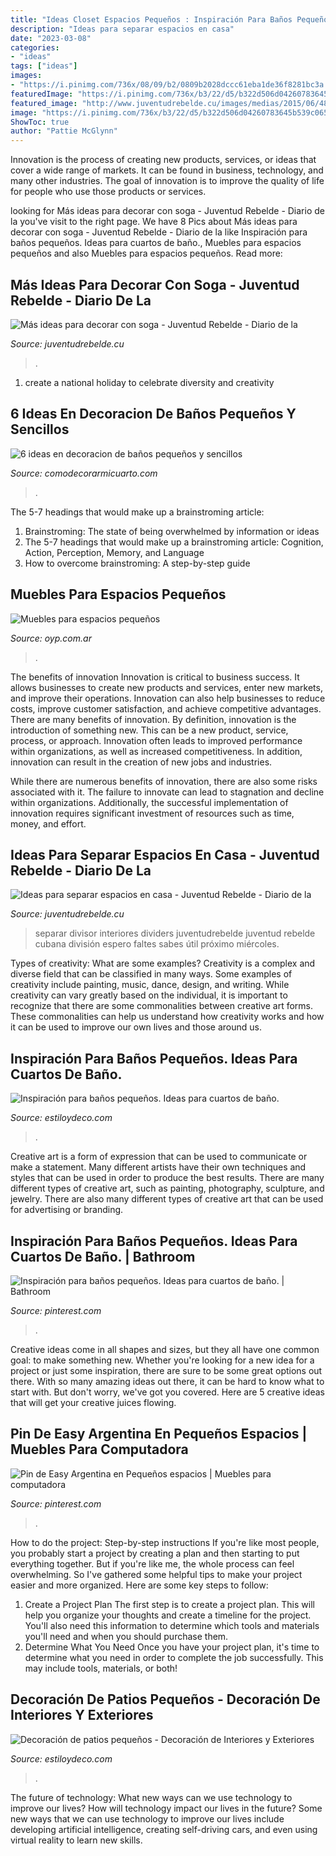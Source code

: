 ```yaml
---
title: "Ideas Closet Espacios Pequeños : Inspiración Para Baños Pequeños. Ideas Para Cuartos De Baño."
description: "Ideas para separar espacios en casa"
date: "2023-03-08"
categories:
- "ideas"
tags: ["ideas"]
images:
- "https://i.pinimg.com/736x/08/09/b2/0809b2028dccc61eba1de36f8281bc3a.jpg"
featuredImage: "https://i.pinimg.com/736x/b3/22/d5/b322d506d04260783645b539c06527a7.jpg"
featured_image: "http://www.juventudrebelde.cu/images/medias/2015/06/48478-fotografia-g.jpg"
image: "https://i.pinimg.com/736x/b3/22/d5/b322d506d04260783645b539c06527a7.jpg"
ShowToc: true
author: "Pattie McGlynn"
---
```



Innovation is the process of creating new products, services, or ideas that cover a wide range of markets. It can be found in business, technology, and many other industries. The goal of innovation is to improve the quality of life for people who use those products or services.

	

		
looking for Más ideas para decorar con soga - Juventud Rebelde - Diario de la you've visit to the right page. We have 8 Pics about Más ideas para decorar con soga - Juventud Rebelde - Diario de la like Inspiración para baños pequeños. Ideas para cuartos de baño., Muebles para espacios pequeños and also Muebles para espacios pequeños. Read more:
		
    
## Más Ideas Para Decorar Con Soga - Juventud Rebelde - Diario De La

<img loading=lazy src="http://www.juventudrebelde.cu/images/medias/2015/06/48478-fotografia-g.jpg" onerror="this.onerror=null;this.src='https://tse3.mm.bing.net/th?id=OIP.PWwTVMUBElODLeIEqSNAYQHaLH&amp;pid=15.1';" alt="Más ideas para decorar con soga - Juventud Rebelde - Diario de la">

_Source: juventudrebelde.cu_

>. 

	

1. create a national holiday to celebrate diversity and creativity

    
## 6 Ideas En Decoracion De Baños Pequeños Y Sencillos

<img loading=lazy src="https://comodecorarmicuarto.com/wp-content/uploads/2019/09/economica-decoracion-de-baños-pequeños-y-sencillos.jpg" onerror="this.onerror=null;this.src='https://tse4.mm.bing.net/th?id=OIP.OOGfl4S6A4BadS9BAxsGJgAAAA&amp;pid=15.1';" alt="6 ideas en decoracion de baños pequeños y sencillos">

_Source: comodecorarmicuarto.com_

>. 

	

The 5-7 headings that would make up a brainstroming article:
1. Brainstroming: The state of being overwhelmed by information or ideas
2. The 5-7 headings that would make up a brainstroming article: Cognition, Action, Perception, Memory, and Language
3. How to overcome brainstroming: A step-by-step guide

    
## Muebles Para Espacios Pequeños

<img loading=lazy src="http://www.oyp.com.ar/nueva/revistas/231/img/2-09.jpg" onerror="this.onerror=null;this.src='https://tse4.mm.bing.net/th?id=OIP.f_gguAK6boTsja7XXGNSiQHaHa&amp;pid=15.1';" alt="Muebles para espacios pequeños">

_Source: oyp.com.ar_

>. 

	

The benefits of innovation
Innovation is critical to business success. It allows businesses to create new products and services, enter new markets, and improve their operations. Innovation can also help businesses to reduce costs, improve customer satisfaction, and achieve competitive advantages.
There are many benefits of innovation. By definition, innovation is the introduction of something new. This can be a new product, service, process, or approach. Innovation often leads to improved performance within organizations, as well as increased competitiveness. In addition, innovation can result in the creation of new jobs and industries.

While there are numerous benefits of innovation, there are also some risks associated with it. The failure to innovate can lead to stagnation and decline within organizations. Additionally, the successful implementation of innovation requires significant investment of resources such as time, money, and effort.

    
## Ideas Para Separar Espacios En Casa - Juventud Rebelde - Diario De La

<img loading=lazy src="https://www.juventudrebelde.cu/images/medias/2015/04/46801-fotografia-g.jpg" onerror="this.onerror=null;this.src='https://tse4.mm.bing.net/th?id=OIP.oo3OkfF_ZsVyntuQL6opsAHaKW&amp;pid=15.1';" alt="Ideas para separar espacios en casa - Juventud Rebelde - Diario de la">

_Source: juventudrebelde.cu_

>separar divisor interiores dividers juventudrebelde juventud rebelde cubana división espero faltes sabes útil próximo miércoles. 

	

Types of creativity: What are some examples?
Creativity is a complex and diverse field that can be classified in many ways. Some examples of creativity include painting, music, dance, design, and writing. While creativity can vary greatly based on the individual, it is important to recognize that there are some commonalities between creative art forms. These commonalities can help us understand how creativity works and how it can be used to improve our own lives and those around us.

    
## Inspiración Para Baños Pequeños. Ideas Para Cuartos De Baño.

<img loading=lazy src="https://www.estiloydeco.com/wp-content/uploads/2015/04/inspiracion-para-banos-pequenos-7.jpg" onerror="this.onerror=null;this.src='https://tse4.mm.bing.net/th?id=OIP.WWMYEkYIzbePcWOuG7GaBwHaJ4&amp;pid=15.1';" alt="Inspiración para baños pequeños. Ideas para cuartos de baño.">

_Source: estiloydeco.com_

>. 

	

Creative art is a form of expression that can be used to communicate or make a statement. Many different artists have their own techniques and styles that can be used in order to produce the best results. There are many different types of creative art, such as painting, photography, sculpture, and jewelry. There are also many different types of creative art that can be used for advertising or branding.

    
## Inspiración Para Baños Pequeños. Ideas Para Cuartos De Baño. | Bathroom

<img loading=lazy src="https://i.pinimg.com/736x/08/09/b2/0809b2028dccc61eba1de36f8281bc3a.jpg" onerror="this.onerror=null;this.src='https://tse4.mm.bing.net/th?id=OIP.mfxGthJCU4hZG7rpAdEtawHaLH&amp;pid=15.1';" alt="Inspiración para baños pequeños. Ideas para cuartos de baño. | Bathroom">

_Source: pinterest.com_

>. 

	

Creative ideas come in all shapes and sizes, but they all have one common goal: to make something new. Whether you're looking for a new idea for a project or just some inspiration, there are sure to be some great options out there. With so many amazing ideas out there, it can be hard to know what to start with. But don't worry, we've got you covered. Here are 5 creative ideas that will get your creative juices flowing.

    
## Pin De Easy Argentina En Pequeños Espacios | Muebles Para Computadora

<img loading=lazy src="https://i.pinimg.com/736x/b3/22/d5/b322d506d04260783645b539c06527a7.jpg" onerror="this.onerror=null;this.src='https://tse3.mm.bing.net/th?id=OIP.7TVk5GJX2UTewTti6tCMVgHaK2&amp;pid=15.1';" alt="Pin de Easy Argentina en Pequeños espacios | Muebles para computadora">

_Source: pinterest.com_

>. 

	

How to do the project: Step-by-step instructions
If you're like most people, you probably start a project by creating a plan and then starting to put everything together. But if you're like me, the whole process can feel overwhelming. So I've gathered some helpful tips to make your project easier and more organized. Here are some key steps to follow:
1. Create a Project Plan 
The first step is to create a project plan. This will help you organize your thoughts and create a timeline for the project. You'll also need this information to determine which tools and materials you'll need and when you should purchase them. 
2. Determine What You Need 
Once you have your project plan, it's time to determine what you need in order to complete the job successfully. This may include tools, materials, or both! 

    
## Decoración De Patios Pequeños - Decoración De Interiores Y Exteriores

<img loading=lazy src="https://www.estiloydeco.com/wp-content/uploads/2014/06/patios-pequenos-12.jpg" onerror="this.onerror=null;this.src='https://tse3.mm.bing.net/th?id=OIP.EMHtl_A5-O0xxmFoTE6mLAHaJ4&amp;pid=15.1';" alt="Decoración de patios pequeños - Decoración de Interiores y Exteriores">

_Source: estiloydeco.com_

>. 

	

The future of technology: What new ways can we use technology to improve our lives?
How will technology impact our lives in the future? Some new ways that we can use technology to improve our lives include developing artificial intelligence, creating self-driving cars, and even using virtual reality to learn new skills.

